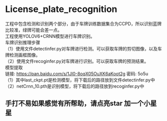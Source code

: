 # License_plate_recognition
   工程中包含检测和识别两个部分，由于车牌训练数据集合为CCPD，所以识别蓝牌比较准，绿牌可能会差一点。   
   工程使用YOLOV6+CRNN模型进行车牌识别。  
   车牌识别推理步骤   
   （1）使用文件detectinfer.py对车牌进行检测。可以获取车牌的剪切图像，以及车牌检测画框图像。  
   （2）使用文件recoginfer.py对车牌进行识别。可以获取车牌的预测结果。   
   模型提取  
   链接: https://pan.baidu.com/s/1Jl0-8oqX05OuXK6aKoot2g  密码: 5o5u  
   （1）其中last_ckpt.pt是检测模型，将下载后的路径放到文件detectinfer.py中  
   （2）netCrnn_10.pth是识别模型，将下载后的路径放到recoginfer.py中    
   ## 手打不易如果感觉有所帮助，请点亮star 加一个小星星
